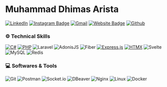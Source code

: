 # Muhammad Dhimas Arista
[![LinkedIn](https://custom-icon-badges.demolab.com/badge/LinkedIn-0A66C2?logo=linkedin-white&logoColor=fff)](https://www.linkedin.com/in/dhimasarista/)
[![Instagram Badge](https://img.shields.io/badge/-Instagram-purple?logo=instagram&logoColor=white&link=https://instagram.com/codedhims/)](https://www.instagram.com/codedhims)
[![Gmail](https://img.shields.io/badge/-Gmail-c14438?style=flat&logo=Gmail&logoColor=white)](mailto:mdhimasarista@gmail.com)
[![Website Badge](https://img.shields.io/badge/-Website-c14438?style=flat&logo=Google-Chrome&logoColor=white&link=https://dhimasarista.github.io)](https://dhimasarista.github.io)
[![Github](https://img.shields.io/github/followers/dhimasarista?label=Follow&style=social)](https://github.com/dhimasarista)

### ⚙️ Technical Skills
[![C#](https://custom-icon-badges.demolab.com/badge/C%23-%23FF66B2.svg?logo=cshrp&logoColor=white)](#)
[![PHP](https://img.shields.io/badge/PHP-%23777BB4.svg?&logo=php&logoColor=white)](#)
![Laravel](https://img.shields.io/badge/Laravel-%23FF5C34?logo=laravel&logoColor=white)
![AdonisJS](https://img.shields.io/badge/AdonisJS-3C3C3C?logo=adonisjs&logoColor=white&color=grey)
![Fiber](https://img.shields.io/badge/Fiber-%236BAFE1?logo=go&logoColor=white)
[![Express.js](https://img.shields.io/badge/ExpressJS-%23404d59.svg?logo=express&logoColor=%2361DAFB)](#)
[![HTMX](https://img.shields.io/badge/HTMX-36C?logo=htmx&logoColor=fff)](#)
![Svelte](https://img.shields.io/badge/Svelte-%23FF4C18?logo=svelte&logoColor=white)
![MySQL](https://img.shields.io/badge/MySQL-%230087B7?logo=mysql&logoColor=white)
![Redis](https://img.shields.io/badge/Redis-%23E94C47?logo=redis&logoColor=white)

### 💻 Softwares & Tools
![Git](https://img.shields.io/badge/Git-%23F1502F?logo=git&logoColor=white)
![Postman](https://img.shields.io/badge/Postman-%23FF6C37?logo=postman&logoColor=white)
![Socket.io](https://img.shields.io/badge/SocketIO-%23B0B0B0?logo=socketdotio&logoColor=black&color=white)
![DBeaver](https://img.shields.io/badge/DBeaver-%234A90E2?logo=dbeaver&logoColor=white)
![Nginx](https://img.shields.io/badge/Nginx-%23009639?logo=nginx&logoColor=white)
![Linux](https://img.shields.io/badge/Linux-%23FCC624?logo=linux&logoColor=black)
![Docker](https://img.shields.io/badge/Docker-%232496ED?logo=docker&logoColor=white)
